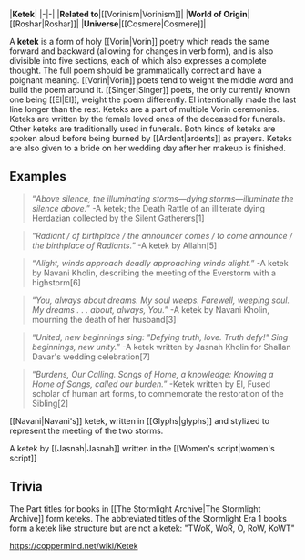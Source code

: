 |**Ketek**|
|-|-|
|**Related to**|[[Vorinism\|Vorinism]]|
|**World of Origin**|[[Roshar\|Roshar]]|
|**Universe**|[[Cosmere\|Cosmere]]|

A **ketek** is a form of holy [[Vorin\|Vorin]] poetry which reads the same forward and backward (allowing for changes in verb form), and is also divisible into five sections, each of which also expresses a complete thought. The full poem should be grammatically correct and have a poignant meaning. [[Vorin\|Vorin]] poets tend to weight the middle word and build the poem around it. [[Singer\|Singer]] poets, the only currently known one being [[El\|El]], weight the poem differently. El intentionally made the last line longer than the rest.
Keteks are a part of multiple Vorin ceremonies. Keteks are written by the female loved ones of the deceased for funerals. Other keteks are traditionally used in funerals. Both kinds of keteks are spoken aloud before being burned by [[Ardent\|ardents]] as prayers. Keteks are also given to a bride on her wedding day after her makeup is finished.

## Examples
>“*Above silence, the illuminating storms—dying storms—illuminate the silence above.*”
\-A ketek; the Death Rattle of an illiterate dying Herdazian collected by the Silent Gatherers[1]


>“*Radiant / of birthplace / the announcer comes / to come announce / the birthplace of Radiants.*”
\-A ketek by Allahn[5]


>“*Alight, winds approach deadly approaching winds alight.*”
\-A ketek by Navani Kholin, describing the meeting of the Everstorm with a highstorm[6]


>“*You, always about dreams. My soul weeps. Farewell, weeping soul. My dreams . . . about, always, You.*”
\-A ketek by Navani Kholin, mourning the death of her husband[3]


>“*United, new beginnings sing: "Defying truth, love. Truth defy!" Sing beginnings, new unity.*”
\-A ketek written by Jasnah Kholin for Shallan Davar's wedding celebration[7]


>“*Burdens, Our Calling. Songs of Home, a knowledge: Knowing a Home of Songs, called our burden.*”
\-Ketek written by El, Fused scholar of human art forms, to commemorate the restoration of the Sibling[2]






[[Navani\|Navani's]] ketek, written in [[Glyphs\|glyphs]] and stylized to represent the meeting of the two storms.






A ketek by [[Jasnah\|Jasnah]] written in the [[Women's script\|women's script]]




## Trivia
The Part titles for books in [[The Stormlight Archive\|The Stormlight Archive]] form keteks.
The abbreviated titles of the Stormlight Era 1 books form a ketek like structure but are not a ketek: "TWoK, WoR, O, RoW, KoWT"


https://coppermind.net/wiki/Ketek